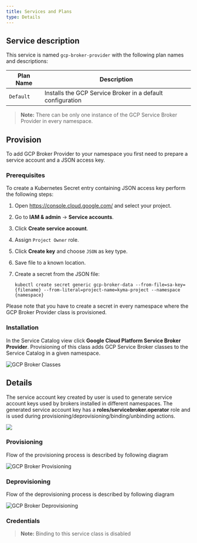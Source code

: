 ```yaml
---
title: Services and Plans
type: Details
---
```


## Service description

This service is named `gcp-broker-provider` with the following plan names and descriptions:

| Plan Name | Description |
|-----------|-------------|
| `Default` | Installs the GCP Service Broker in a default configuration |

>**Note:** There can be only one instance of the GCP Service Broker Provider in every namespace.

## Provision

To add GCP Broker Provider to your namespace you first need to prepare a service account and a 
JSON access key. 

### Prerequisites

To create a Kubernetes Secret entry containing JSON access key perform the following steps:
1. Open https://console.cloud.google.com/ and select your project.
2. Go to **IAM & admin** -> **Service accounts**.
3. Click **Create service account**.
4. Assign `Project Owner` role.
5. Click **Create key** and choose `JSON` as key type.
6. Save file to a known location.
7. Create a secret from the JSON file:

   ```kubectl create secret generic gcp-broker-data --from-file=sa-key={filename} --from-literal=project-name=kyma-project --namespace {namespace}```

Please note that you have to create a secret in every namespace where the GCP Broker Provider class is provisioned.

### Installation

In the Service Catalog view click **Google Cloud Platform Service Broker Provider**.
Provisioning of this class adds GCP Service Broker classes to the Service Catalog in a given namespace.

![GCP Broker Classes](assets/gcp-broker-classes.png)


## Details

The service account key created by user is used to 
generate service account keys used by brokers installed in different namespaces.
The generated service account key has a **roles/servicebroker.operator** role and is 
used during provisioning/deprovisioning/binding/unbinding actions.

![](assets/gcp-broker-key-management.svg)

### Provisioning

Flow of the provisioning process is described by following diagram

![GCP Broker Provisioning](assets/gcp-broker-provisioning.svg)


### Deprovisioning

Flow of the deprovisioning process is described by following diagram


![GCP Broker Deprovisioning](assets/gcp-broker-deprovisioning.svg)

### Credentials

>**Note:** Binding to this service class is disabled

